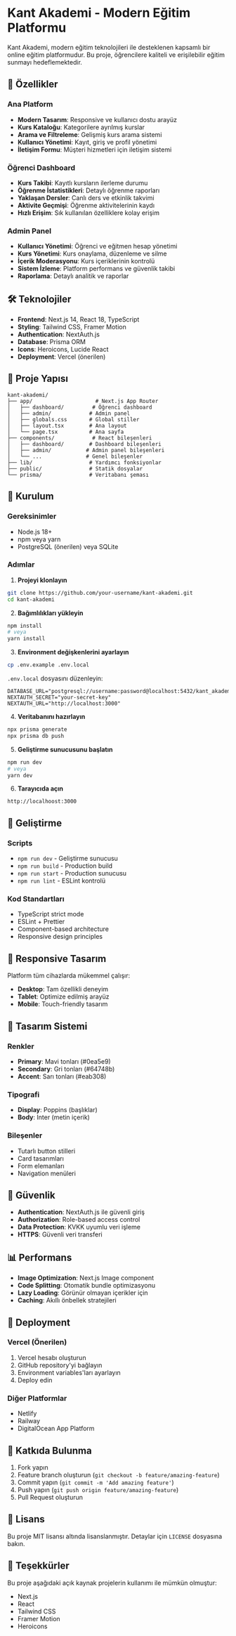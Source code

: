 # Kant Akademi - Modern Eğitim Platformu

Kant Akademi, modern eğitim teknolojileri ile desteklenen kapsamlı bir online eğitim platformudur. Bu proje, öğrencilere kaliteli ve erişilebilir eğitim sunmayı hedeflemektedir.

## 🚀 Özellikler

### Ana Platform
- **Modern Tasarım**: Responsive ve kullanıcı dostu arayüz
- **Kurs Kataloğu**: Kategorilere ayrılmış kurslar
- **Arama ve Filtreleme**: Gelişmiş kurs arama sistemi
- **Kullanıcı Yönetimi**: Kayıt, giriş ve profil yönetimi
- **İletişim Formu**: Müşteri hizmetleri için iletişim sistemi

### Öğrenci Dashboard
- **Kurs Takibi**: Kayıtlı kursların ilerleme durumu
- **Öğrenme İstatistikleri**: Detaylı öğrenme raporları
- **Yaklaşan Dersler**: Canlı ders ve etkinlik takvimi
- **Aktivite Geçmişi**: Öğrenme aktivitelerinin kaydı
- **Hızlı Erişim**: Sık kullanılan özelliklere kolay erişim

### Admin Panel
- **Kullanıcı Yönetimi**: Öğrenci ve eğitmen hesap yönetimi
- **Kurs Yönetimi**: Kurs onaylama, düzenleme ve silme
- **İçerik Moderasyonu**: Kurs içeriklerinin kontrolü
- **Sistem İzleme**: Platform performans ve güvenlik takibi
- **Raporlama**: Detaylı analitik ve raporlar

## 🛠️ Teknolojiler

- **Frontend**: Next.js 14, React 18, TypeScript
- **Styling**: Tailwind CSS, Framer Motion
- **Authentication**: NextAuth.js
- **Database**: Prisma ORM
- **Icons**: Heroicons, Lucide React
- **Deployment**: Vercel (önerilen)

## 📁 Proje Yapısı

```
kant-akademi/
├── app/                    # Next.js App Router
│   ├── dashboard/         # Öğrenci dashboard
│   ├── admin/            # Admin panel
│   ├── globals.css       # Global stiller
│   ├── layout.tsx        # Ana layout
│   └── page.tsx          # Ana sayfa
├── components/            # React bileşenleri
│   ├── dashboard/        # Dashboard bileşenleri
│   ├── admin/           # Admin panel bileşenleri
│   └── ...              # Genel bileşenler
├── lib/                  # Yardımcı fonksiyonlar
├── public/               # Statik dosyalar
└── prisma/               # Veritabanı şeması
```

## 🚀 Kurulum

### Gereksinimler
- Node.js 18+ 
- npm veya yarn
- PostgreSQL (önerilen) veya SQLite

### Adımlar

1. **Projeyi klonlayın**
```bash
git clone https://github.com/your-username/kant-akademi.git
cd kant-akademi
```

2. **Bağımlılıkları yükleyin**
```bash
npm install
# veya
yarn install
```

3. **Environment değişkenlerini ayarlayın**
```bash
cp .env.example .env.local
```

`.env.local` dosyasını düzenleyin:
```env
DATABASE_URL="postgresql://username:password@localhost:5432/kant_akademi"
NEXTAUTH_SECRET="your-secret-key"
NEXTAUTH_URL="http://localhost:3000"
```

4. **Veritabanını hazırlayın**
```bash
npx prisma generate
npx prisma db push
```

5. **Geliştirme sunucusunu başlatın**
```bash
npm run dev
# veya
yarn dev
```

6. **Tarayıcıda açın**
```
http://localhoost:3000
```

## 🔧 Geliştirme

### Scripts
- `npm run dev` - Geliştirme sunucusu
- `npm run build` - Production build
- `npm run start` - Production sunucusu
- `npm run lint` - ESLint kontrolü

### Kod Standartları
- TypeScript strict mode
- ESLint + Prettier
- Component-based architecture
- Responsive design principles

## 📱 Responsive Tasarım

Platform tüm cihazlarda mükemmel çalışır:
- **Desktop**: Tam özellikli deneyim
- **Tablet**: Optimize edilmiş arayüz
- **Mobile**: Touch-friendly tasarım

## 🎨 Tasarım Sistemi

### Renkler
- **Primary**: Mavi tonları (#0ea5e9)
- **Secondary**: Gri tonları (#64748b)
- **Accent**: Sarı tonları (#eab308)

### Tipografi
- **Display**: Poppins (başlıklar)
- **Body**: Inter (metin içerik)

### Bileşenler
- Tutarlı button stilleri
- Card tasarımları
- Form elemanları
- Navigation menüleri

## 🔐 Güvenlik

- **Authentication**: NextAuth.js ile güvenli giriş
- **Authorization**: Role-based access control
- **Data Protection**: KVKK uyumlu veri işleme
- **HTTPS**: Güvenli veri transferi

## 📊 Performans

- **Image Optimization**: Next.js Image component
- **Code Splitting**: Otomatik bundle optimizasyonu
- **Lazy Loading**: Görünür olmayan içerikler için
- **Caching**: Akıllı önbellek stratejileri

## 🚀 Deployment

### Vercel (Önerilen)
1. Vercel hesabı oluşturun
2. GitHub repository'yi bağlayın
3. Environment variables'ları ayarlayın
4. Deploy edin

### Diğer Platformlar
- Netlify
- Railway
- DigitalOcean App Platform

## 🤝 Katkıda Bulunma

1. Fork yapın
2. Feature branch oluşturun (`git checkout -b feature/amazing-feature`)
3. Commit yapın (`git commit -m 'Add amazing feature'`)
4. Push yapın (`git push origin feature/amazing-feature`)
5. Pull Request oluşturun

## 📄 Lisans

Bu proje MIT lisansı altında lisanslanmıştır. Detaylar için `LICENSE` dosyasına bakın.


## 🙏 Teşekkürler

Bu proje aşağıdaki açık kaynak projelerin kullanımı ile mümkün olmuştur:
- Next.js
- React
- Tailwind CSS
- Framer Motion
- Heroicons
